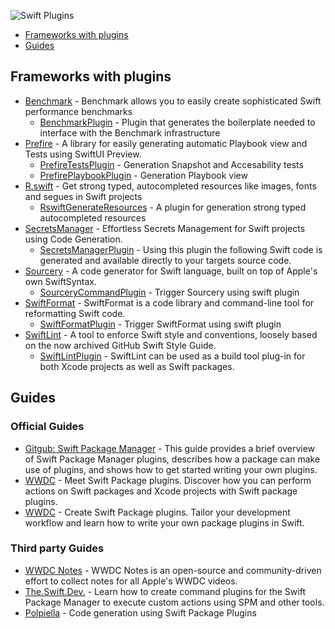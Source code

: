 ![Swift Plugins](https://i.postimg.cc/zX00Tfsn/Frame-2455.jpg)

- [Frameworks with plugins](#frameworks-with-plugins)
- [Guides](#guides)

## Frameworks with plugins

* [Benchmark](https://github.com/ordo-one/package-benchmark) - Benchmark allows you to easily create sophisticated Swift performance benchmarks
  * [BenchmarkPlugin](https://github.com/ordo-one/package-benchmark) - Plugin that generates the boilerplate needed to interface with the Benchmark infrastructure
* [Prefire](https://github.com/BarredEwe/Prefire) - A library for easily generating automatic Playbook view and Tests using SwiftUI Preview.
  * [PrefireTestsPlugin](https://github.com/BarredEwe/Prefire#swift-package-plugin) - Generation Snapshot and Accesability tests
  * [PrefirePlaybookPlugin](https://github.com/BarredEwe/Prefire#swift-package-plugin) - Generation Playbook view
* [R.swift](https://github.com/mac-cain13/R.swift) - Get strong typed, autocompleted resources like images, fonts and segues in Swift projects
  * [RswiftGenerateResources](https://github.com/mac-cain13/R.swift#packageswift-based-spm-project) - A plugin for generation strong typed autocompleted resources
* [SecretsManager](https://github.com/vdka/SecretsManager) - Effortless Secrets Management for Swift projects using Code Generation.
  * [SecretsManagerPlugin](https://github.com/vdka/SecretsManager) - Using this plugin the following Swift code is generated and available directly to your targets source code.
* [Sourcery](https://github.com/krzysztofzablocki/Sourcery) - A code generator for Swift language, built on top of Apple's own SwiftSyntax.
  * [SourceryCommandPlugin](https://github.com/krzysztofzablocki/Sourcery) - Trigger Sourcery using swift plugin
* [SwiftFormat](https://github.com/nicklockwood/SwiftFormat) - SwiftFormat is a code library and command-line tool for reformatting Swift code.
  *  [SwiftFormatPlugin](https://github.com/nicklockwood/SwiftFormat#swift-package-manager-plugin) - Trigger SwiftFormat using swift plugin
* [SwiftLint](https://github.com/realm/SwiftLint) - A tool to enforce Swift style and conventions, loosely based on the now archived GitHub Swift Style Guide.
  * [SwiftLintPlugin](https://github.com/realm/SwiftLint#plug-in-support) - SwiftLint can be used as a build tool plug-in for both Xcode projects as well as Swift packages.

## Guides

### Official Guides

* [Gitgub: Swift Package Manager](https://github.com/apple/swift-package-manager/blob/main/Documentation/Plugins.md#getting-started-with-plugins) - This guide provides a brief overview of Swift Package Manager plugins, describes how a package can make use of plugins, and shows how to get started writing your own plugins.
* [WWDC](https://developer.apple.com/videos/play/wwdc2022/110359) - Meet Swift Package plugins. Discover how you can perform actions on Swift packages and Xcode projects with Swift package plugins.
* [WWDC](https://developer.apple.com/videos/play/wwdc2022/110401) - Create Swift Package plugins. Tailor your development workflow and learn how to write your own package plugins in Swift. 

### Third party Guides
* [WWDC Notes](https://www.wwdcnotes.com/notes/wwdc22/110359/) - WWDC Notes is an open-source and community-driven effort to collect notes for all Apple's WWDC videos.
* [The.Swift.Dev.](https://theswiftdev.com/beginners-guide-to-swift-package-manager-command-plugins/) - Learn how to create command plugins for the Swift Package Manager to execute custom actions using SPM and other tools.
* [Polpiella](https://www.polpiella.dev/code-generation-using-swift-package-plugins/) - Code generation using Swift Package Plugins
